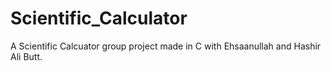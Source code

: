 # Scientific_Calculator
A Scientific Calcuator group project made in C with Ehsaanullah and Hashir Ali Butt.

